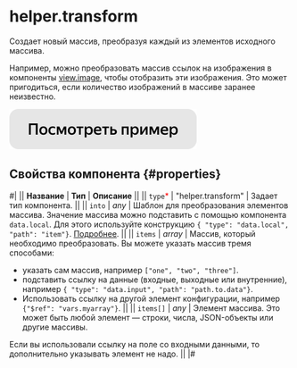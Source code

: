 # helper.transform

Создает новый массив, преобразуя каждый из элементов исходного массива.

Например, можно преобразовать массив ссылок на изображения в компоненты [view.image](view.image.md), чтобы отобразить эти изображения. Это может пригодиться, если количество изображений в массиве заранее неизвестно.

[![](../_images/buttons/view-example.svg)](https://clck.ru/Q9H2D)

## Свойства компонента {#properties}

#|
|| **Название** | **Тип** | **Описание** ||
|| `type`<span style="color: red">\*</span> | "helper.transform" | Задает тип компонента. ||
|| `into` | _any_ | Шаблон для преобразования элементов массива. Значение массива можно подставить с помощью компонента `data.local`. Для этого используйте конструкцию `{ "type": "data.local", "path": "item"}`. [Подробнее](../operations/work-with-data.md). ||
|| `items` | _array_ | Массив, который необходимо преобразовать. Вы можете указать массив тремя способами:

- указать сам массив, например `["one", "two", "three"]`.
- подставить ссылку на данные (входные, выходные или внутренние), например `{ "type": "data.input", "path": "path.to.data"}`.
- Использовать ссылку на другой элемент конфигурации, например `{"$ref": "vars.myarray"}`.
  ||
  || `items[]` | _any_ | Элемент массива. Это может быть любой элемент — строки, числа, JSON-объекты или другие массивы.

Если вы использовали ссылку на поле со входными данными, то дополнительно указывать элемент не надо. ||
|#
